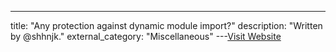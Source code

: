 ---
title: "Any protection against dynamic module import?"
description: "Written by @shhnjk."
external_category: "Miscellaneous"
---[Visit Website](https://github.com/w3c/webappsec-csp/issues/243)

